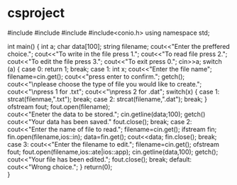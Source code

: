 # csproject
#include<iostream>
#include<fstream>
#include<cstring>
#include<conio.h>
using namespace std;
	 
int main()
{   int a;
	char data[100];
	string filename;
	cout<<"Enter the preffered choice.";
	cout<<"To write in the file press 1.";
	cout<<"To read  file press 2.";
	cout<<"To edit the file press 3.";
	cout<<"To exit press 0.";
    cin>>a;
    switch (a)
    {
         	case 0:
         		   return 1;
         		   break;
         	case 1:
         		   int x;
         		   cout<<"Enter the file name";
                   filename=cin.get();
                   cout<<"press enter to confirm.";
                   getch();
                   cout<<"\nplease choose the type of file you would like to create.";
                   cout<<"\npress 1 for .txt";
                   cout<<"\npress 2 for .dat";
				   switch(x)
				   {
				   	        case 1:
				   	        	   strcat(filenmae,".txt");
				   	        	   break;
				   	        case 2:
				   	        	   strcat(filename,".dat");
				   	        	   break;
				   }
                   ofstream fout;
				   fout.open(filename);                 
                   cout<<"Eneter the data to be stored.";
	               cin.getline(data;100);
	               getch()
	               cout<<"Your data has been saved."
	               fout.close();
	               break;
	        case 2:
	        	   cout<<"Enter the  name of file to read.";
	        	   filename=cin.get();
	        	   ifstream fin;
	        	   fin.open(filename,ios::in);
	        	   data=fin.get();
	        	   cout<<data;
	        	   fin.close();
	        	   break;
         	case 3:
			       cout<<"Enter the filename to edit.";
				   filename=cin.get();
				   ofstream fout;
				   fout.open(filename,ios::ate|ios::app);
				   cin.getline(data,100);
				   getch();
				   cout<<"Your file has been edited.";
				   fout.close();
				   break;
		    default:
		    	    cout<<"Wrong choice.";
	}
	return(0);	
}
